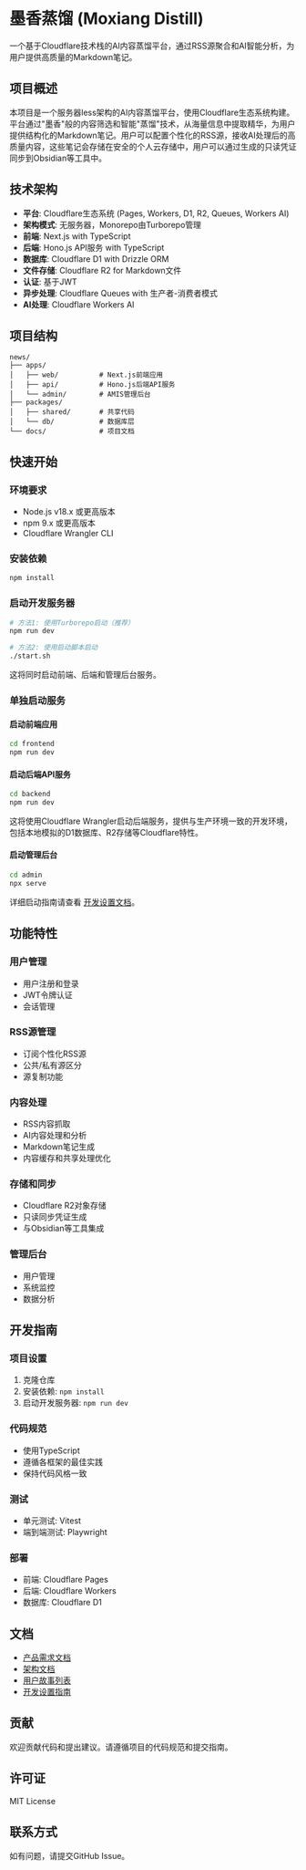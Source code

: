 # 墨香蒸馏 (Moxiang Distill)

一个基于Cloudflare技术栈的AI内容蒸馏平台，通过RSS源聚合和AI智能分析，为用户提供高质量的Markdown笔记。

## 项目概述

本项目是一个服务器less架构的AI内容蒸馏平台，使用Cloudflare生态系统构建。平台通过"墨香"般的内容筛选和智能"蒸馏"技术，从海量信息中提取精华，为用户提供结构化的Markdown笔记。用户可以配置个性化的RSS源，接收AI处理后的高质量内容，这些笔记会存储在安全的个人云存储中，用户可以通过生成的只读凭证同步到Obsidian等工具中。

## 技术架构

- **平台**: Cloudflare生态系统 (Pages, Workers, D1, R2, Queues, Workers AI)
- **架构模式**: 无服务器，Monorepo由Turborepo管理
- **前端**: Next.js with TypeScript
- **后端**: Hono.js API服务 with TypeScript
- **数据库**: Cloudflare D1 with Drizzle ORM
- **文件存储**: Cloudflare R2 for Markdown文件
- **认证**: 基于JWT
- **异步处理**: Cloudflare Queues with 生产者-消费者模式
- **AI处理**: Cloudflare Workers AI

## 项目结构

```
news/
├── apps/
│   ├── web/          # Next.js前端应用
│   ├── api/          # Hono.js后端API服务
│   └── admin/        # AMIS管理后台
├── packages/
│   ├── shared/       # 共享代码
│   └── db/           # 数据库层
└── docs/             # 项目文档
```

## 快速开始

### 环境要求

- Node.js v18.x 或更高版本
- npm 9.x 或更高版本
- Cloudflare Wrangler CLI

### 安装依赖

```bash
npm install
```

### 启动开发服务器

```bash
# 方法1: 使用Turborepo启动（推荐）
npm run dev

# 方法2: 使用启动脚本启动
./start.sh
```

这将同时启动前端、后端和管理后台服务。

### 单独启动服务

#### 启动前端应用

```bash
cd frontend
npm run dev
```

#### 启动后端API服务

```bash
cd backend
npm run dev
```

这将使用Cloudflare Wrangler启动后端服务，提供与生产环境一致的开发环境，包括本地模拟的D1数据库、R2存储等Cloudflare特性。

#### 启动管理后台

```bash
cd admin
npx serve
```

详细启动指南请查看 [开发设置文档](docs/development-setup.md)。

## 功能特性

### 用户管理
- 用户注册和登录
- JWT令牌认证
- 会话管理

### RSS源管理
- 订阅个性化RSS源
- 公共/私有源区分
- 源复制功能

### 内容处理
- RSS内容抓取
- AI内容处理和分析
- Markdown笔记生成
- 内容缓存和共享处理优化

### 存储和同步
- Cloudflare R2对象存储
- 只读同步凭证生成
- 与Obsidian等工具集成

### 管理后台
- 用户管理
- 系统监控
- 数据分析

## 开发指南

### 项目设置

1. 克隆仓库
2. 安装依赖: `npm install`
3. 启动开发服务器: `npm run dev`

### 代码规范

- 使用TypeScript
- 遵循各框架的最佳实践
- 保持代码风格一致

### 测试

- 单元测试: Vitest
- 端到端测试: Playwright

### 部署

- 前端: Cloudflare Pages
- 后端: Cloudflare Workers
- 数据库: Cloudflare D1

## 文档

- [产品需求文档](docs/prd.md)
- [架构文档](docs/architecture.md)
- [用户故事列表](docs/STORIES.md)
- [开发设置指南](docs/development-setup.md)

## 贡献

欢迎贡献代码和提出建议。请遵循项目的代码规范和提交指南。

## 许可证

MIT License

## 联系方式

如有问题，请提交GitHub Issue。